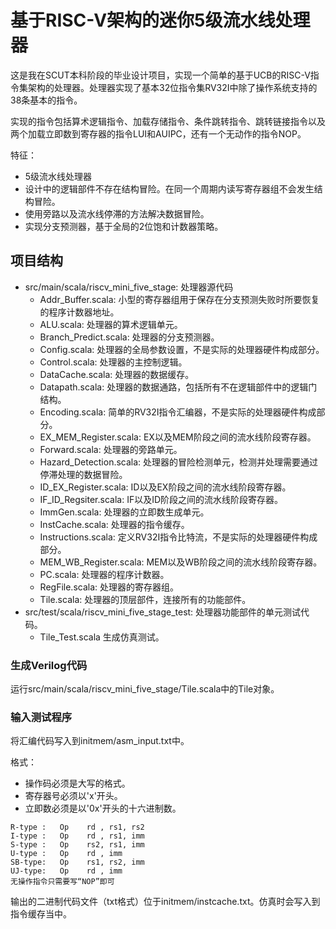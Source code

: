 # 基于RISC-V架构的迷你5级流水线处理器

这是我在SCUT本科阶段的毕业设计项目，实现一个简单的基于UCB的RISC-V指令集架构的处理器。处理器实现了基本32位指令集RV32I中除了操作系统支持的38条基本的指令。

实现的指令包括算术逻辑指令、加载存储指令、条件跳转指令、跳转链接指令以及两个加载立即数到寄存器的指令LUI和AUIPC，还有一个无动作的指令NOP。

特征：

- 5级流水线处理器
- 设计中的逻辑部件不存在结构冒险。在同一个周期内读写寄存器组不会发生结构冒险。
- 使用旁路以及流水线停滞的方法解决数据冒险。
- 实现分支预测器，基于全局的2位饱和计数器策略。

## 项目结构

- src/main/scala/riscv_mini_five_stage: 处理器源代码
    - Addr_Buffer.scala: 小型的寄存器组用于保存在分支预测失败时所要恢复的程序计数器地址。
    - ALU.scala: 处理器的算术逻辑单元。
    - Branch_Predict.scala: 处理器的分支预测器。
    - Config.scala: 处理器的全局参数设置，不是实际的处理器硬件构成部分。
    - Control.scala: 处理器的主控制逻辑。
    - DataCache.scala: 处理器的数据缓存。
    - Datapath.scala: 处理器的数据通路，包括所有不在逻辑部件中的逻辑门结构。
    - Encoding.scala: 简单的RV32I指令汇编器，不是实际的处理器硬件构成部分。
    - EX_MEM_Register.scala: EX以及MEM阶段之间的流水线阶段寄存器。
    - Forward.scala: 处理器的旁路单元。
    - Hazard_Detection.scala: 处理器的冒险检测单元，检测并处理需要通过停滞处理的数据冒险。
    - ID_EX_Register.scala: ID以及EX阶段之间的流水线阶段寄存器。
    - IF_ID_Regsiter.scala: IF以及ID阶段之间的流水线阶段寄存器。
    - ImmGen.scala: 处理器的立即数生成单元。
    - InstCache.scala: 处理器的指令缓存。
    - Instructions.scala: 定义RV32I指令比特流，不是实际的处理器硬件构成部分。
    - MEM_WB_Register.scala: MEM以及WB阶段之间的流水线阶段寄存器。
    - PC.scala: 处理器的程序计数器。
    - RegFile.scala: 处理器的寄存器组。
    - Tile.scala: 处理器的顶层部件，连接所有的功能部件。
- src/test/scala/riscv_mini_five_stage_test: 处理器功能部件的单元测试代码。
    - Tile_Test.scala 生成仿真测试。

### 生成Verilog代码

运行src/main/scala/riscv_mini_five_stage/Tile.scala中的Tile对象。

### 输入测试程序

将汇编代码写入到initmem/asm_input.txt中。

格式：

- 操作码必须是大写的格式。
- 寄存器号必须以'x'开头。
- 立即数必须是以'0x'开头的十六进制数。

```
R-type :   Op    rd , rs1, rs2
I-type :   Op    rd , rs1, imm
S-type :   Op    rs2, rs1, imm
U-type :   Op    rd , imm
SB-type:   Op    rs1, rs2, imm
UJ-type:   Op    rd , imm
无操作指令只需要写“NOP”即可
```

输出的二进制代码文件（txt格式）位于initmem/instcache.txt。仿真时会写入到指令缓存当中。
